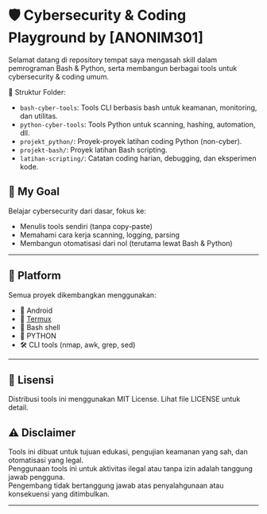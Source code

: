 # 🛡️ Cybersecurity & Coding Playground by [ANONIM301]

Selamat datang di repository tempat saya mengasah skill dalam pemrograman Bash & Python, serta membangun berbagai tools untuk cybersecurity & coding umum.

📂 Struktur Folder:
- `bash-cyber-tools`: Tools CLI berbasis bash untuk keamanan, monitoring, dan utilitas.
- `python-cyber-tools`: Tools Python untuk scanning, hashing, automation, dll.
- `projekt_python/`: Proyek-proyek latihan coding Python (non-cyber).
- `projekt-bash/`: Proyek latihan Bash scripting.
- `latihan-scripting/`: Catatan coding harian, debugging, dan eksperimen kode.

## 🧠 My Goal

Belajar cybersecurity dari dasar, fokus ke:
- Menulis tools sendiri (tanpa copy-paste)
- Memahami cara kerja scanning, logging, parsing
- Membangun otomatisasi dari nol (terutama lewat Bash & Python)

---

## 📱 Platform

Semua proyek dikembangkan menggunakan:
- 📲 Android
- 🧪 [Termux](https://termux.dev)
- 🐚 Bash shell
- 🐍 PYTHON
- 🛠️ CLI tools (nmap, awk, grep, sed)

---


## 📄 Lisensi
Distribusi tools ini menggunakan MIT License. Lihat file LICENSE untuk detail.


## ⚠️ Disclaimer
Tools ini dibuat untuk tujuan edukasi, pengujian keamanan yang sah, dan otomatisasi yang legal.  
Penggunaan tools ini untuk aktivitas ilegal atau tanpa izin adalah tanggung jawab pengguna.  
Pengembang tidak bertanggung jawab atas penyalahgunaan atau konsekuensi yang ditimbulkan.


---
